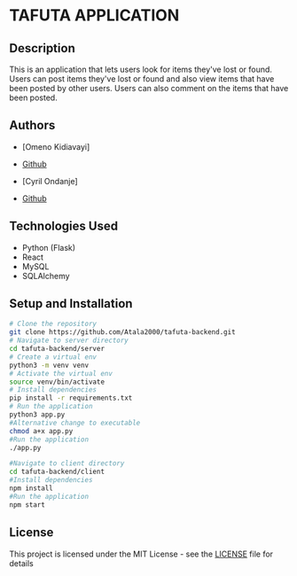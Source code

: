 # TAFUTA APPLICATION
## Description
This is an application that lets users look for items they've lost or found. Users can post items they've lost or found and also view items that have been posted by other users. Users can also comment on the items that have been posted.
## Authors
- [Omeno Kidiavayi]
- [Github](https://github.com/Atala2000)

- [Cyril Ondanje]
- [Github](https://github.com/ondanje)
  
## Technologies Used
- Python (Flask)
- React
- MySQL
- SQLAlchemy

## Setup and Installation
```bash
# Clone the repository
git clone https://github.com/Atala2000/tafuta-backend.git
# Navigate to server directory
cd tafuta-backend/server
# Create a virtual env
python3 -m venv venv
# Activate the virtual env
source venv/bin/activate
# Install dependencies
pip install -r requirements.txt
# Run the application
python3 app.py 
#Alternative change to executable
chmod a+x app.py
#Run the application
./app.py

#Navigate to client directory
cd tafuta-backend/client
#Install dependencies
npm install
#Run the application
npm start
```

## License
This project is licensed under the MIT License - see the [LICENSE](LICENSE) file for details
```
